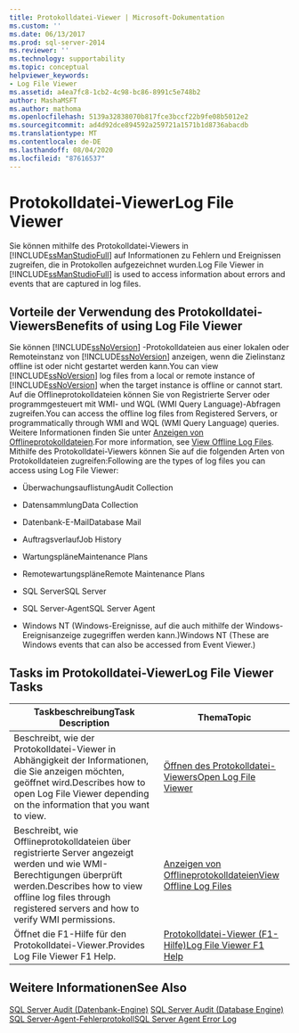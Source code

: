 ```yaml
---
title: Protokolldatei-Viewer | Microsoft-Dokumentation
ms.custom: ''
ms.date: 06/13/2017
ms.prod: sql-server-2014
ms.reviewer: ''
ms.technology: supportability
ms.topic: conceptual
helpviewer_keywords:
- Log File Viewer
ms.assetid: a4ea7fc8-1cb2-4c98-bc86-8991c5e748b2
author: MashaMSFT
ms.author: mathoma
ms.openlocfilehash: 5139a32838070b817fce3bccf22b9fe08b5012e2
ms.sourcegitcommit: ad4d92dce894592a259721a1571b1d8736abacdb
ms.translationtype: MT
ms.contentlocale: de-DE
ms.lasthandoff: 08/04/2020
ms.locfileid: "87616537"
---
```

# <a name="log-file-viewer"></a><span data-ttu-id="5305b-102">Protokolldatei-Viewer</span><span class="sxs-lookup"><span data-stu-id="5305b-102">Log File Viewer</span></span>
  <span data-ttu-id="5305b-103">Sie können mithilfe des Protokolldatei-Viewers in [!INCLUDE[ssManStudioFull](../../includes/ssmanstudiofull-md.md)] auf Informationen zu Fehlern und Ereignissen zugreifen, die in Protokollen aufgezeichnet wurden.</span><span class="sxs-lookup"><span data-stu-id="5305b-103">Log File Viewer in [!INCLUDE[ssManStudioFull](../../includes/ssmanstudiofull-md.md)] is used to access information about errors and events that are captured in log files.</span></span>  
  
## <a name="benefits-of-using-log-file-viewer"></a><span data-ttu-id="5305b-104">Vorteile der Verwendung des Protokolldatei-Viewers</span><span class="sxs-lookup"><span data-stu-id="5305b-104">Benefits of using Log File Viewer</span></span>  
 <span data-ttu-id="5305b-105">Sie können [!INCLUDE[ssNoVersion](../../includes/ssnoversion-md.md)] -Protokolldateien aus einer lokalen oder Remoteinstanz von [!INCLUDE[ssNoVersion](../../includes/ssnoversion-md.md)] anzeigen, wenn die Zielinstanz offline ist oder nicht gestartet werden kann.</span><span class="sxs-lookup"><span data-stu-id="5305b-105">You can view [!INCLUDE[ssNoVersion](../../includes/ssnoversion-md.md)] log files from a local or remote instance of [!INCLUDE[ssNoVersion](../../includes/ssnoversion-md.md)] when the target instance is offline or cannot start.</span></span> <span data-ttu-id="5305b-106">Auf die Offlineprotokolldateien können Sie von Registrierte Server oder programmgesteuert mit WMI- und WQL (WMI Query Language)-Abfragen zugreifen.</span><span class="sxs-lookup"><span data-stu-id="5305b-106">You can access the offline log files from Registered Servers, or programmatically through WMI and WQL (WMI Query Language) queries.</span></span> <span data-ttu-id="5305b-107">Weitere Informationen finden Sie unter [Anzeigen von Offlineprotokolldateien](view-offline-log-files.md).</span><span class="sxs-lookup"><span data-stu-id="5305b-107">For more information, see [View Offline Log Files](view-offline-log-files.md).</span></span> <span data-ttu-id="5305b-108">Mithilfe des Protokolldatei-Viewers können Sie auf die folgenden Arten von Protokolldateien zugreifen:</span><span class="sxs-lookup"><span data-stu-id="5305b-108">Following are the types of log files you can access using Log File Viewer:</span></span>  
  
-   <span data-ttu-id="5305b-109">Überwachungsauflistung</span><span class="sxs-lookup"><span data-stu-id="5305b-109">Audit Collection</span></span>  
  
-   <span data-ttu-id="5305b-110">Datensammlung</span><span class="sxs-lookup"><span data-stu-id="5305b-110">Data Collection</span></span>  
  
-   <span data-ttu-id="5305b-111">Datenbank-E-Mail</span><span class="sxs-lookup"><span data-stu-id="5305b-111">Database Mail</span></span>  
  
-   <span data-ttu-id="5305b-112">Auftragsverlauf</span><span class="sxs-lookup"><span data-stu-id="5305b-112">Job History</span></span>  
  
-   <span data-ttu-id="5305b-113">Wartungspläne</span><span class="sxs-lookup"><span data-stu-id="5305b-113">Maintenance Plans</span></span>  
  
-   <span data-ttu-id="5305b-114">Remotewartungspläne</span><span class="sxs-lookup"><span data-stu-id="5305b-114">Remote Maintenance Plans</span></span>  
  
-   <span data-ttu-id="5305b-115">SQL Server</span><span class="sxs-lookup"><span data-stu-id="5305b-115">SQL Server</span></span>  
  
-   <span data-ttu-id="5305b-116">SQL Server-Agent</span><span class="sxs-lookup"><span data-stu-id="5305b-116">SQL Server Agent</span></span>  
  
-   <span data-ttu-id="5305b-117">Windows NT (Windows-Ereignisse, auf die auch mithilfe der Windows-Ereignisanzeige zugegriffen werden kann.)</span><span class="sxs-lookup"><span data-stu-id="5305b-117">Windows NT (These are Windows events that can also be accessed from Event Viewer.)</span></span>  
  
## <a name="log-file-viewer-tasks"></a><span data-ttu-id="5305b-118">Tasks im Protokolldatei-Viewer</span><span class="sxs-lookup"><span data-stu-id="5305b-118">Log File Viewer Tasks</span></span>  
  
|<span data-ttu-id="5305b-119">Taskbeschreibung</span><span class="sxs-lookup"><span data-stu-id="5305b-119">Task Description</span></span>|<span data-ttu-id="5305b-120">Thema</span><span class="sxs-lookup"><span data-stu-id="5305b-120">Topic</span></span>|  
|----------------------|-----------|  
|<span data-ttu-id="5305b-121">Beschreibt, wie der Protokolldatei-Viewer in Abhängigkeit der Informationen, die Sie anzeigen möchten, geöffnet wird.</span><span class="sxs-lookup"><span data-stu-id="5305b-121">Describes how to open Log File Viewer depending on the information that you want to view.</span></span>|[<span data-ttu-id="5305b-122">Öffnen des Protokolldatei-Viewers</span><span class="sxs-lookup"><span data-stu-id="5305b-122">Open Log File Viewer</span></span>](open-log-file-viewer.md)|  
|<span data-ttu-id="5305b-123">Beschreibt, wie Offlineprotokolldateien über registrierte Server angezeigt werden und wie WMI-Berechtigungen überprüft werden.</span><span class="sxs-lookup"><span data-stu-id="5305b-123">Describes how to view offline log files through registered servers and how to verify WMI permissions.</span></span>|[<span data-ttu-id="5305b-124">Anzeigen von Offlineprotokolldateien</span><span class="sxs-lookup"><span data-stu-id="5305b-124">View Offline Log Files</span></span>](view-offline-log-files.md)|  
|<span data-ttu-id="5305b-125">Öffnet die F1-Hilfe für den Protokolldatei-Viewer.</span><span class="sxs-lookup"><span data-stu-id="5305b-125">Provides Log File Viewer F1 Help.</span></span>|[<span data-ttu-id="5305b-126">Protokolldatei-Viewer (F1-Hilfe)</span><span class="sxs-lookup"><span data-stu-id="5305b-126">Log File Viewer F1 Help</span></span>](log-file-viewer-f1-help.md)|  
  
## <a name="see-also"></a><span data-ttu-id="5305b-127">Weitere Informationen</span><span class="sxs-lookup"><span data-stu-id="5305b-127">See Also</span></span>  
 <span data-ttu-id="5305b-128">[SQL Server Audit &#40;Datenbank-Engine&#41;](../security/auditing/sql-server-audit-database-engine.md) </span><span class="sxs-lookup"><span data-stu-id="5305b-128">[SQL Server Audit &#40;Database Engine&#41;](../security/auditing/sql-server-audit-database-engine.md) </span></span>  
 [<span data-ttu-id="5305b-129">SQL Server-Agent-Fehlerprotokoll</span><span class="sxs-lookup"><span data-stu-id="5305b-129">SQL Server Agent Error Log</span></span>](../../ssms/agent/sql-server-agent-error-log.md)  
  
  
